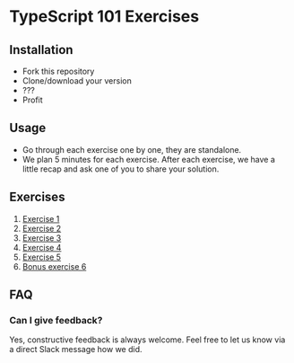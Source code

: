 # TypeScript 101 Exercises

## Installation
- Fork this repository
- Clone/download your version
- ???
- Profit

## Usage
- Go through each exercise one by one, they are standalone.
- We plan 5 minutes for each exercise. After each exercise, we have a little recap and ask one of you to share your solution. 

## Exercises
1. [Exercise 1](./exercises/exercise_1.ts)
2. [Exercise 2](./exercises/exercise_2.ts)
3. [Exercise 3](./exercises/exercise_3.ts)
4. [Exercise 4](./exercises/exercise_4.ts)
5. [Exercise 5](./exercises/exercise_5.ts)
6. [Bonus exercise 6](./exercises/exercise_6_bonus.ts)

## FAQ
### Can I give feedback?
Yes, constructive feedback is always welcome. Feel free to let us know via a direct Slack message how we did.
